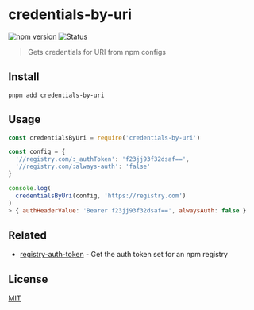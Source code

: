 # credentials-by-uri

[![npm version](https://img.shields.io/npm/v/credentials-by-uri.svg)](https://www.npmjs.com/package/credentials-by-uri)
[![Status](https://travis-ci.org/pnpm/credentials-by-uri.svg?branch=master)](https://travis-ci.org/pnpm/credentials-by-uri "See test builds")

> Gets credentials for URI from npm configs

## Install

```
pnpm add credentials-by-uri
```

## Usage

```js
const credentialsByUri = require('credentials-by-uri')

const config = {
  '//registry.com/:_authToken': 'f23jj93f32dsaf==',
  '//registry.com/:always-auth': 'false'
}

console.log(
  credentialsByUri(config, 'https://registry.com')
)
> { authHeaderValue: 'Bearer f23jj93f32dsaf==', alwaysAuth: false }
```

## Related

* [registry-auth-token](https://github.com/rexxars/registry-auth-token) - Get the auth token set for an npm registry

## License

[MIT](https://github.com/pnpm/credentials-by-uri/blob/master/LICENSE)
